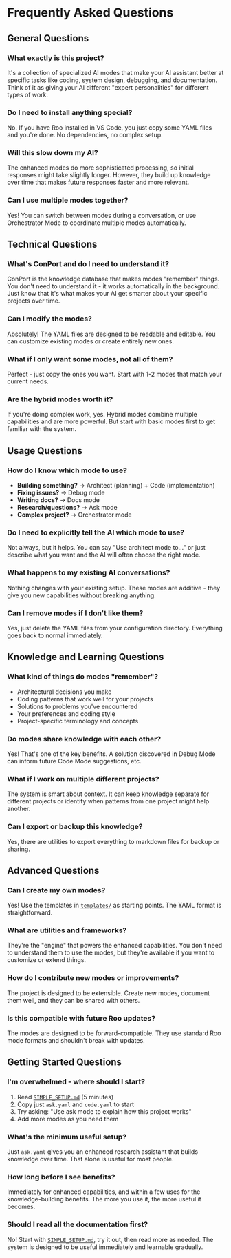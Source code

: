 # Frequently Asked Questions

## General Questions

### What exactly is this project?
It's a collection of specialized AI modes that make your AI assistant better at specific tasks like coding, system design, debugging, and documentation. Think of it as giving your AI different "expert personalities" for different types of work.

### Do I need to install anything special?
No. If you have Roo installed in VS Code, you just copy some YAML files and you're done. No dependencies, no complex setup.

### Will this slow down my AI?
The enhanced modes do more sophisticated processing, so initial responses might take slightly longer. However, they build up knowledge over time that makes future responses faster and more relevant.

### Can I use multiple modes together?
Yes! You can switch between modes during a conversation, or use Orchestrator Mode to coordinate multiple modes automatically.

## Technical Questions

### What's ConPort and do I need to understand it?
ConPort is the knowledge database that makes modes "remember" things. You don't need to understand it - it works automatically in the background. Just know that it's what makes your AI get smarter about your specific projects over time.

### Can I modify the modes?
Absolutely! The YAML files are designed to be readable and editable. You can customize existing modes or create entirely new ones.

### What if I only want some modes, not all of them?
Perfect - just copy the ones you want. Start with 1-2 modes that match your current needs.

### Are the hybrid modes worth it?
If you're doing complex work, yes. Hybrid modes combine multiple capabilities and are more powerful. But start with basic modes first to get familiar with the system.

## Usage Questions

### How do I know which mode to use?
- **Building something?** → Architect (planning) + Code (implementation)
- **Fixing issues?** → Debug mode
- **Writing docs?** → Docs mode  
- **Research/questions?** → Ask mode
- **Complex project?** → Orchestrator mode

### Do I need to explicitly tell the AI which mode to use?
Not always, but it helps. You can say "Use architect mode to..." or just describe what you want and the AI will often choose the right mode.

### What happens to my existing AI conversations?
Nothing changes with your existing setup. These modes are additive - they give you new capabilities without breaking anything.

### Can I remove modes if I don't like them?
Yes, just delete the YAML files from your configuration directory. Everything goes back to normal immediately.

## Knowledge and Learning Questions

### What kind of things do modes "remember"?
- Architectural decisions you make
- Coding patterns that work well for your projects
- Solutions to problems you've encountered
- Your preferences and coding style
- Project-specific terminology and concepts

### Do modes share knowledge with each other?
Yes! That's one of the key benefits. A solution discovered in Debug Mode can inform future Code Mode suggestions, etc.

### What if I work on multiple different projects?
The system is smart about context. It can keep knowledge separate for different projects or identify when patterns from one project might help another.

### Can I export or backup this knowledge?
Yes, there are utilities to export everything to markdown files for backup or sharing.

## Advanced Questions

### Can I create my own modes?
Yes! Use the templates in [`templates/`](templates/) as starting points. The YAML format is straightforward.

### What are utilities and frameworks?
They're the "engine" that powers the enhanced capabilities. You don't need to understand them to use the modes, but they're available if you want to customize or extend things.

### How do I contribute new modes or improvements?
The project is designed to be extensible. Create new modes, document them well, and they can be shared with others.

### Is this compatible with future Roo updates?
The modes are designed to be forward-compatible. They use standard Roo mode formats and shouldn't break with updates.

## Getting Started Questions

### I'm overwhelmed - where should I start?
1. Read [`SIMPLE_SETUP.md`](SIMPLE_SETUP.md) (5 minutes)
2. Copy just `ask.yaml` and `code.yaml` to start
3. Try asking: "Use ask mode to explain how this project works"
4. Add more modes as you need them

### What's the minimum useful setup?
Just `ask.yaml` gives you an enhanced research assistant that builds knowledge over time. That alone is useful for most people.

### How long before I see benefits?
Immediately for enhanced capabilities, and within a few uses for the knowledge-building benefits. The more you use it, the more useful it becomes.

### Should I read all the documentation first?
No! Start with [`SIMPLE_SETUP.md`](SIMPLE_SETUP.md), try it out, then read more as needed. The system is designed to be useful immediately and learnable gradually.